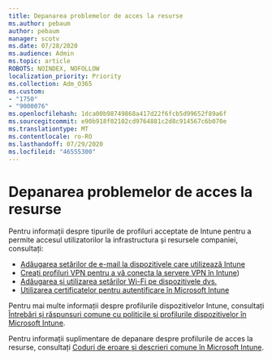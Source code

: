 ```yaml
---
title: Depanarea problemelor de acces la resurse
ms.author: pebaum
author: pebaum
manager: scotv
ms.date: 07/28/2020
ms.audience: Admin
ms.topic: article
ROBOTS: NOINDEX, NOFOLLOW
localization_priority: Priority
ms.collection: Adm_O365
ms.custom:
- "1750"
- "9000076"
ms.openlocfilehash: 1dca00b98749868a417d22f6fcb5d99652f89a6f
ms.sourcegitcommit: e90b918f02102cd9764881c2d8c914567c6b070e
ms.translationtype: MT
ms.contentlocale: ro-RO
ms.lasthandoff: 07/29/2020
ms.locfileid: "46555300"
---
```

# <a name="troubleshoot-resource-access-issues"></a>Depanarea problemelor de acces la resurse

Pentru informații despre tipurile de profiluri acceptate de Intune pentru a permite accesul utilizatorilor la infrastructura și resursele companiei, consultați:

- [Adăugarea setărilor de e-mail la dispozitivele care utilizează Intune](https://docs.microsoft.com/intune/email-settings-configure)
- [Creați profiluri VPN pentru a vă conecta la servere VPN în Intune](https://docs.microsoft.com/intune/vpn-settings-configure))
- [Adăugarea și utilizarea setărilor Wi-Fi pe dispozitivele dvs.](https://docs.microsoft.com/intune/wi-fi-settings-configure)
- [Utilizarea certificatelor pentru autentificare în Microsoft Intune](https://docs.microsoft.com/intune/certificates-configure)

Pentru mai multe informații despre profilurile dispozitivelor Intune, consultați [Întrebări și răspunsuri comune cu politicile și profilurile dispozitivelor în Microsoft Intune](https://docs.microsoft.com/intune/device-profile-troubleshoot).

Pentru informații suplimentare de depanare despre profilurile de acces la resurse, consultați [Coduri de eroare și descrieri comune în Microsoft Intune](https://docs.microsoft.com/intune/troubleshoot-company-resource-access-problems).